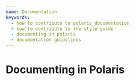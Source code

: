 ```yaml
---
name: Documentation
keywords:
  - how to contribute to polaris documentation
  - how to contribute to the style guide
  - documenting in polaris
  - documentation guidelines
---
```


# Documenting in Polaris
